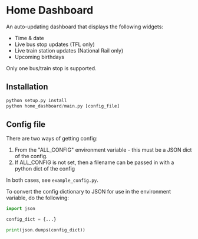 # Home Dashboard
An auto-updating dashboard that displays the following widgets:

- Time & date
- Live bus stop updates (TFL only)
- Live train station updates (National Rail only)
- Upcoming birthdays

Only one bus/train stop is supported.

## Installation

```python
python setup.py install
python home_dashboard/main.py [config_file]
```

## Config file
There are two ways of getting config:
1) From the "ALL_CONFIG" environment variable - this must be a JSON dict of the config.
2) If ALL_CONFIG is not set, then a filename can be passed in with a python dict of the config

In both cases, see `example_config.py`.

To convert the config dictionary to JSON for use in the environment variable, do the following:

```python
import json

config_dict = {...}

print(json.dumps(config_dict))
```
